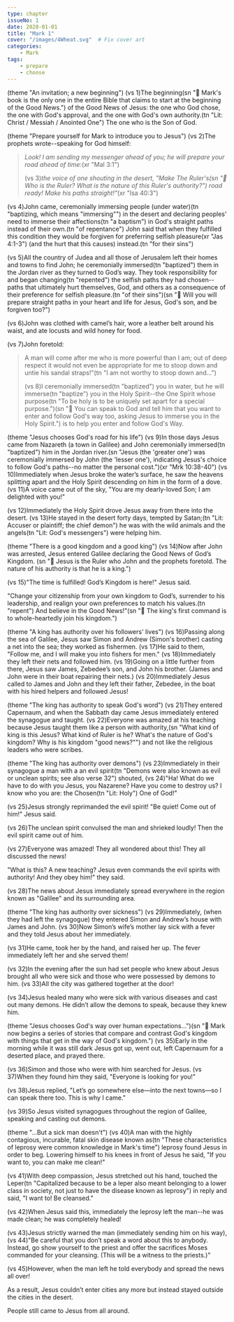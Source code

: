 ```yaml
---
type: chapter
issueNo: 1
date: 2020-01-01
title: "Mark 1"
cover: "/images/4Wheat.svg"  # Fix cover art
categories:
    - Mark
tags:
    - prepare
    - choose
---
```


(theme "An invitation; a new beginning")
(vs 1)The beginning(sn "🔑 Mark's book is the only one in the entire Bible that claims to start at the beginning of the Good News.") of the Good News of Jesus: the one who God chose, the one with God's approval, and the one with God's own authority.(tn "Lit: Christ / Messiah / Anointed One")  The one who is the Son of God.

(theme "Prepare yourself for Mark to introduce you to Jesus")
(vs 2)The prophets wrote--speaking for God himself:

> *Look! I am sending my messenger ahead of you;*
>   *he will prepare your road ahead of time:*(xr "Mal 3:1")
>
> (vs 3)*the voice of one shouting in the desert,*
>   *"Make The Ruler's(sn "🔑 Who is the Ruler?  What is the nature of this Ruler's authority?") road ready!  Make his paths straight!"*(xr "Isa 40:3")

(vs 4)John came, ceremonially immersing people (under water)(tn "baptizing, which means "immersing"") in the desert and declaring peoples' need to immerse their affections(tn "a baptism") in God's straight paths instead of their own.(tn "of repentance")  John said that when they fulfilled this condition they would be forgiven for preferring selfish pleasure(xr "Jas 4:1-3") (and the hurt that this causes) instead.(tn "for their sins")

(vs 5)All the country of Judea and all those of Jerusalem left their homes and towns to find John; he ceremonially immersed(tn "baptized") them in the Jordan river as they turned to God’s way.  They took responsibility for and began changing(tn "repented") the selfish paths they had chosen--paths that ultimately hurt themselves, God, and others as a consequence of their preference for selfish pleasure.(tn "of their sins")(sn "🔑 Will you will prepare straight paths in your heart and life for Jesus, God's son, and be forgiven too?")

(vs 6)John was clothed with camel’s hair, wore a leather belt around his waist, and ate locusts and wild honey for food.

(vs 7)John foretold:

> A man will come after me who is more powerful than I am; out of deep respect it would not even be appropriate for me to stoop down and untie his sandal straps!"(tn "I am not worthy to stoop down and...")
>
>(vs 8)I ceremonially immersed(tn "baptized") you in water, but he will immerse(tn "baptize") you in the Holy Spirit--the One Spirit whose purpose(tn "To be holy is to be uniquely set apart for a special purpose.")(sn "🔑  You can speak to God and tell him that you want to enter and follow God's way too, asking Jesus to immerse you in the Holy Spirit.") is to help you enter and follow God's Way.

(theme "Jesus chooses God's road for his life")
(vs 9)In those days Jesus came from Nazareth (a town in Galilee) and John ceremonially immersed(tn "baptized") him in the Jordan river.(sn "Jesus (the 'greater one') was ceremonially immersed by John (the 'lesser one'), indicating Jesus's choice to follow God's paths--no matter the personal cost.")(xr "Mrk 10:38-40")  (vs 10)Immediately when Jesus broke the water’s surface, he saw the heavens splitting apart and the Holy Spirit descending on him in the form of a dove.  (vs 11)A voice came out of the sky, "You are my dearly-loved Son; I am delighted with you!"

(vs 12)Immediately the Holy Spirit drove Jesus away from there into the desert.  (vs 13)He stayed in the desert forty days, tempted by Satan;(tn "Lit: Accuser or plaintiff; the chief demon") he was with the wild animals and the angels(tn "Lit: God's messengers") were helping him.

(theme "There is a good kingdom and a good king")
(vs 14)Now after John was arrested, Jesus entered Galilee declaring the Good News of God’s Kingdom. (sn "🔑 Jesus is the Ruler who John and the prophets foretold.  The nature of his authority is that he is a king.")

(vs 15)"The time is fulfilled!  God’s Kingdom is here!" Jesus said.

"Change your citizenship from your own kingdom to God’s, surrender to his leadership, and realign your own preferences to match his values.(tn "repent")  And believe in the Good News!"(sn "🔑 The king's first command is to whole-heartedly join his kingdom.")

(theme "A king has authority over his followers' lives")
(vs 16)Passing along the sea of Galilee, Jesus saw Simon and Andrew (Simon's brother) casting a net into the sea; they worked as fishermen.  (vs 17)He said to them, "Follow me, and I will make you into fishers for men."  (vs 18)Immediately they left their nets and followed him.  (vs 19)Going on a little further from there, Jesus saw James, Zebedee’s son, and John his brother. (James and John were in their boat repairing their nets.)  (vs 20)Immediately Jesus called to James and John and they left their father, Zebedee, in the boat with his hired helpers and followed Jesus!

(theme "The king has authority to speak God's word")
(vs 21)They entered Capernaum, and when the Sabbath day came Jesus immediately entered the synagogue and taught.  (vs 22)Everyone was amazed at his teaching because Jesus taught them like a person with authority,(sn "What kind of king is this Jesus?  What kind of Ruler is he?  What's the nature of God's kingdom?  Why is his kingdom "good news?"") and not like the religious leaders who were scribes.

(theme "The king has authority over demons")
(vs 23)Immediately in their synagogue a man with a an evil spirit(tn "Demons were also known as evil or unclean spirits; see also verse 32") shouted,  (vs 24)"Ha! What do we have to do with you Jesus, you Nazarene? Have you come to destroy us? I know who you are: the Chosen(tn "Lit: Holy") One of God!"

(vs 25)Jesus strongly reprimanded the evil spirit!  "Be quiet! Come out of him!" Jesus said.

(vs 26)The unclean spirit convulsed the man and shrieked loudly!  Then the evil spirit came out of him.

(vs 27)Everyone was amazed!  They all wondered about this!  They all discussed the news!

"What is this? A new teaching? Jesus even commands the evil spirits with authority!  And they obey him!" they said.

(vs 28)The news about Jesus immediately spread everywhere in the region known as "Galilee" and its surrounding area.

(theme "The king has authority over sickness")
(vs 29)Immediately, (when they had left the synagogue) they entered Simon and Andrew’s house with James and John.  (vs 30)Now Simon’s wife’s mother lay sick with a fever and they told Jesus about her immediately.  

(vs 31)He came, took her by the hand, and raised her up. The fever immediately left her and she served them!

(vs 32)In the evening after the sun had set people who knew about Jesus brought all who were sick and those who were possessed by demons to him.  (vs 33)All the city was gathered together at the door!

(vs 34)Jesus healed many who were sick with various diseases and cast out many demons. He didn’t allow the demons to speak, because they knew him.

(theme "Jesus chooses God's way over human expectations...")(sn "🔑 Mark now begins a series of stories that compare and contrast God's kingdom with things that get in the way of God's kingdom.")
(vs 35)Early in the morning while it was still dark Jesus got up, went out, left Capernaum for a deserted place, and prayed there.

(vs 36)Simon and those who were with him searched for Jesus. (vs 37)When they found him they said, "Everyone is looking for you!"

(vs 38)Jesus replied, "Let’s go somewhere else—into the next towns—so I can speak there too. This is why I came."

(vs 39)So Jesus visited synagogues throughout the region of Galilee, speaking and casting out demons.

(theme "...But a sick man doesn't")
(vs 40)A man with the highly contagious, incurable, fatal skin disease known as(tn "These characteristics of leprosy were common knowledge in Mark's time") leprosy found Jesus in order to beg.  Lowering himself to his knees in front of Jesus he said, "If you want to, you can make me clean!"

(vs 41)With deep compassion, Jesus stretched out his hand, touched the Leper(tn "Capitalized because to be a leper also meant belonging to a lower class in society, not just to have the disease known as leprosy") in reply and said, "I want to!  Be cleansed."

(vs 42)When Jesus said this, immediately the leprosy left the man--he was made clean; he was completely healed!

(vs 43)Jesus strictly warned the man (immediately sending him on his way),  (vs 44)"Be careful that you don’t speak a word about this to anybody. Instead, go show yourself to the priest and offer the sacrifices Moses commanded for your cleansing. (This will be a witness to the priests.)"

(vs 45)However, when the man left he told everybody and spread the news all over!

As a result, Jesus couldn’t enter cities any more but instead stayed outside the cities in the desert.

People still came to Jesus from all around.
